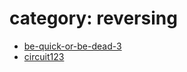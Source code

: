 category: reversing
===================

- [be-quick-or-be-dead-3](be-quick-or-be-dead-3/README.md)
- [circuit123](circuit123/README.md)

